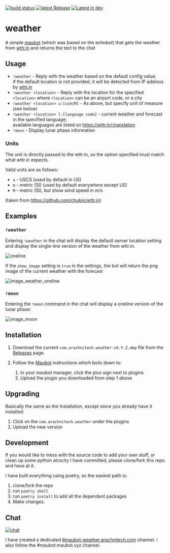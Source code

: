 [![build status](https://build.arachnitech.com/badges/maubot-weather.png)](https://build.arachnitech.com/#/builders/2) [![latest Release](https://img.shields.io/github/v/release/kellya/maubot-weather)](https://github.com/kellya/maubot-weather/releases) [![Latest in dev](https://img.shields.io/github/v/tag/kellya/maubot-weather?label=latest%20%28dev%29)](https://github.com/kellya/maubot-weather/tree/develop)

# weather

A simple [maubot](https://github.com/maubot/maubot) (which was based on the echobot) that gets the weather from [wttr.in](http://wttr.in) and returns the text to the chat

## Usage

* `!weather` - Reply with the weather based on the default config value; \
  if the default location is not provided, it will be detected from IP address
  by [wttr.in](https://wttr.in)
* `!weather <location>` - Reply with the location for the specified `<location>`
  where `<location>` can be an airport code, or a city
* `!weather <location> u:[u|m|M]` - As above, but specify unit of measure (see
    below)
* `!weather <location> l:[language code]` - current weather and forecast in the
  specified language; \
  available languages are listed on <https://wttr.in/:translation>
* `!moon` - Display lunar phase information

### Units

The unit is directly passed to the wttr.in, so the option specified must match
what wttr.in expects.

Valid units are as follows:

* `u`  - USCS (used by default in US)
* `m`  - metric (SI) (used by default everywhere except US)
* `M`  - metric (SI), but show wind speed in m/s

(taken from https://github.com/chubin/wttr.in)

## Examples

### `!weather`

Entering `!weather` in the chat will display the default server location setting
and display the single-line version of the weather from wttr.in.

![oneline](https://raw.githubusercontent.com/kellya/maubot-weather/develop/docs/images/weather_oneline.png)

If the `show_image` setting is `true` in the settings, the bot will return the
png image of the current weather with the forecast

![image_weather_oneline](https://raw.githubusercontent.com/kellya/maubot-weather/develop/docs/images/show_image_true.png)

### `!moon`

Entering the `!moon` command in the chat will display a oneline version of the
lunar phase:

![image_moon](https://raw.githubusercontent.com/kellya/maubot-weather/develop/docs/images/moon.png)

## Installation

1. Download the current `com.arachnitech.weather-vX.Y.Z.mbp` file from the
   [Releases](https://github.com/kellya/maubot-weather/releases) page.
2. Follow the [Maubot](https://docs.mau.fi/maubot/usage/basic.html) instructions
   which boils down to:

   1. In your maubot manager, click the plus sign next to plugins
   2. Upload the plugin you downloaded from step 1 above

## Upgrading

Basically the same as the Installation, except since you already have it
installed:

1. Click on the `com.arachnitech.weather` under the plugins
2. Upload the new version

## Development

If you would like to mess with the source code to add your own stuff, or clean
up some python atrocity I have committed, please clone/fork this repo and have at it.

I have built everything using poetry, so the easiest path is:

1. clone/fork the repo
2. run `poetry shell`
3. run `poetry install` to add all the dependent packages
4. Make changes.

## Chat

[![chat](https://shields.io/matrix/maubot-weather:arachnitech.com.svg?server_fqdn=matrix.arachnitech.com)](https://matrix.to/#/#maubot-weather:arachnitech.com)

I have created a dedicated [#maubot-weather:arachnitech.com](https://matrix.to/#/#maubot-weather:arachnitech.com) channel.  I also follow the #maubot:maubot.xyz channel.
